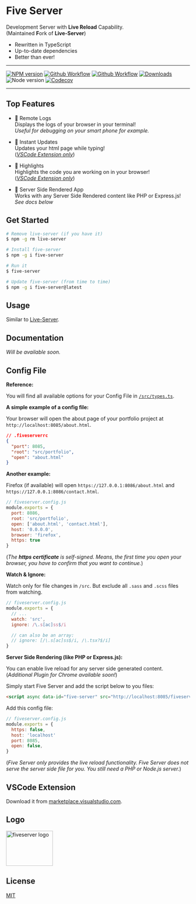 # Five Server

Development Server with **Live Reload** Capability.  
(Maintained **F**ork of **Live-Server**)

- Rewritten in TypeScript
- Up-to-date dependencies
- Better than ever!

---

[![NPM version](https://img.shields.io/npm/v/five-server.svg?style=flat-square)](https://www.npmjs.com/package/five-server)
[![Github Workflow](https://img.shields.io/github/workflow/status/yandeu/five-server/CI/main?label=build&logo=github&style=flat-square)](https://github.com/yandeu/five-server/actions?query=workflow%3ACI)
[![Github Workflow](https://img.shields.io/github/workflow/status/yandeu/five-server/CodeQL/main?label=CodeQL&logo=github&style=flat-square)](https://github.com/yandeu/five-server/actions?query=workflow%3ACodeQL)
[![Downloads](https://img.shields.io/npm/dm/five-server.svg?style=flat-square)](https://www.npmjs.com/package/five-server)
![Node version](https://img.shields.io/node/v/five-server.svg?style=flat-square)
[![Codecov](https://img.shields.io/codecov/c/github/yandeu/five-server?logo=codecov&style=flat-square)](https://codecov.io/gh/yandeu/five-server)

---

## Top Features

- 🚀 Remote Logs  
   Displays the logs of your browser in your terminal!  
   _Useful for debugging on your smart phone for example._

- 🚀 Instant Updates  
  Updates your html page while typing!  
  (_[VSCode Extension only](https://marketplace.visualstudio.com/items?itemName=yandeu.five-server)_)

- 🚀 Highlights  
  Highlights the code you are working on in your browser!  
   (_[VSCode Extension only](https://marketplace.visualstudio.com/items?itemName=yandeu.five-server)_)

- 🚀 Server Side Rendered App  
  Works with any Server Side Rendered content like PHP or Express.js!  
  _See docs below_

## Get Started

```bash
# Remove live-server (if you have it)
$ npm -g rm live-server

# Install five-server
$ npm -g i five-server

# Run it
$ five-server

# Update five-server (from time to time)
$ npm -g i five-server@latest
```

## Usage

Similar to [Live-Server](https://www.npmjs.com/package/live-server).

## Documentation

_Will be available soon._

## Config File

**Reference:**

You will find all available options for your Config File in [`/src/types.ts`](https://github.com/yandeu/five-server/blob/main/src/types.ts).

**A simple example of a config file:**

Your browser will open the about page of your portfolio project at `http://localhost:8085/about.html`.

```json
// .fiveserverrc
{
  "port": 8085,
  "root": "src/portfolio",
  "open": "about.html"
}
```

**Another example:**

Firefox (if available) will open `https://127.0.0.1:8086/about.html` and `https://127.0.0.1:8086/contact.html`.

```js
// fiveserver.config.js
module.exports = {
  port: 8086,
  root: 'src/portfolio',
  open: ['about.html', 'contact.html'],
  host: '0.0.0.0',
  browser: 'firefox',
  https: true
}
```

(_The **https certificate** is self-signed. Means, the first time you open your browser, you have to confirm that you want to continue._)

**Watch & Ignore:**

Watch only for file changes in `/src`. But exclude all `.sass` and `.scss` files from watching.

```js
// fiveserver.config.js
module.exports = {
  // ...
  watch: 'src',
  ignore: /\.s[ac]ss$/i

  // can also be an array:
  // ignore: [/\.s[ac]ss$/i, /\.tsx?$/i]
}
```

**Server Side Rendering (like PHP or Express.js):**

You can enable live reload for any server side generated content.  
(_Additional Plugin for Chrome available soon!_)

Simply start Five Server and add the script below to you files:

```html
<script async data-id="five-server" src="http://localhost:8085/fiveserver.js"></script>
```

Add this config file:

```js
// fiveserver.config.js
module.exports = {
  https: false,
  host: 'localhost'
  port: 8085,
  open: false,
}
```

(_Five Server only provides the live reload functionality. Five Server does not serve the server side file for you. You still need a PHP or Node.js server._)

## VSCode Extension

Download it from [marketplace.visualstudio.com](https://marketplace.visualstudio.com/items?itemName=yandeu.five-server).

## Logo

<img alt="fiveserver logo" src="https://raw.githubusercontent.com/yandeu/five-server/main/img/logo.png" width="128" height="96">

## License

[MIT](https://github.com/yandeu/five-server/blob/main/LICENSE)
